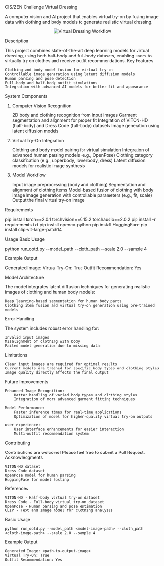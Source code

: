 CIS/ZEN Challenge Virtual Dressing

A computer vision and AI project that enables virtual try-on by fusing image data with clothing and body models to generate realistic virtual dressing.
<p align="center"> <img src="/api/placeholder/800/400" alt="Virtual Dressing Workflow"> </p>
Description

This project combines state-of-the-art deep learning models for virtual dressing, using both half-body and full-body datasets, enabling users to virtually try on clothes and receive outfit recommendations.
Key Features

    Clothing and body model fusion for virtual try-on
    Controllable image generation using latent diffusion models
    Human parsing and pose detection
    Full-body and half-body outfit simulations
    Integration with advanced AI models for better fit and appearance

System Components
1. Computer Vision Recognition

    2D body and clothing recognition from input images
    Garment segmentation and alignment for proper fit
    Integration of VITON-HD (half-body) and Dress Code (full-body) datasets
    Image generation using latent diffusion models

2. Virtual Try-On Integration

    Clothing and body model pairing for virtual simulation
    Integration of advanced human parsing models (e.g., OpenPose)
    Clothing category classification (e.g., upperbody, lowerbody, dress)
    Latent diffusion models for realistic image synthesis

3. Model Workflow

    Input image preprocessing (body and clothing)
    Segmentation and alignment of clothing items
    Model-based fusion of clothing with body image
    Image generation with controllable parameters (e.g., fit, scale)
    Output the final virtual try-on image

Requirements

pip install torch==2.0.1 torchvision==0.15.2 torchaudio==2.0.2
pip install -r requirements.txt
pip install opencv-python
pip install HuggingFace
pip install clip-vit-large-patch14

Usage
Basic Usage

python run_ootd.py --model_path <model-image-path> --cloth_path <cloth-image-path> --scale 2.0 --sample 4

Example Output

Generated Image: <path-to-output-image>
Virtual Try-On: True
Outfit Recommendation: Yes

Model Architecture

The model integrates latent diffusion techniques for generating realistic images of clothing and human body models:

    Deep learning-based segmentation for human body parts
    Clothing item fusion and virtual try-on generation using pre-trained models

Error Handling

The system includes robust error handling for:

    Invalid input images
    Misalignment of clothing with body
    Failed model generation due to missing data

Limitations

    Clear input images are required for optimal results
    Current models are trained for specific body types and clothing styles
    Image quality directly affects the final output

Future Improvements

    Enhanced Image Recognition:
        Better handling of varied body types and clothing styles
        Integration of more advanced garment fitting techniques

    Model Performance:
        Faster inference times for real-time applications
        Optimization of model for higher-quality virtual try-on outputs

    User Experience:
        User interface enhancements for easier interaction
        Multi-outfit recommendation system

Contributing

Contributions are welcome! Please feel free to submit a Pull Request.
Acknowledgments

    VITON-HD dataset
    Dress Code dataset
    OpenPose model for human parsing
    HuggingFace for model hosting

References

    VITON-HD - Half-body virtual try-on dataset
    Dress Code - Full-body virtual try-on dataset
    OpenPose - Human parsing and pose estimation
    CLIP - Text and image model for clothing analysis

Basic Usage

    python run_ootd.py --model_path <model-image-path> --cloth_path <cloth-image-path> --scale 2.0 --sample 4

Example Output

    Generated Image: <path-to-output-image>
    Virtual Try-On: True
    Outfit Recommendation: Yes
